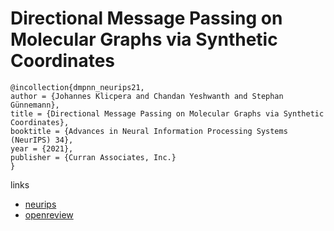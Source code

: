 # Directional Message Passing on Molecular Graphs via Synthetic Coordinates

```
@incollection{dmpnn_neurips21,
author = {Johannes Klicpera and Chandan Yeshwanth and Stephan Günnemann},
title = {Directional Message Passing on Molecular Graphs via Synthetic Coordinates},
booktitle = {Advances in Neural Information Processing Systems (NeurIPS) 34},
year = {2021},
publisher = {Curran Associates, Inc.}
}
```

links
- [neurips](https://neurips.cc/Conferences/2021/ScheduleMultitrack?event=27185)
- [openreview](https://openreview.net/forum?id=ZRu0_3azrCd)
